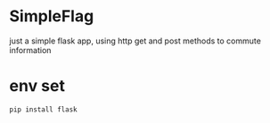 # SimpleFlag
just a simple flask app, using http get and post methods to commute information

# env set
`pip install flask`



